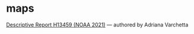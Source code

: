 # maps
[Descriptive Report H13459 (NOAA 2021)](https://data.ngdc.noaa.gov/platforms/ocean/nos/coast/H12001-H14000/H13459/DR/H13459_DR.pdf) — authored by Adriana Varchetta

